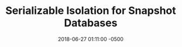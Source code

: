 ---
layout: paper-summary
title:  "Serializable Isolation for Snapshot Databases"
date:   2018-06-27 01:11:00 -0500
categories: paper
paper_title: "Serializable Isolation for Snapshot Databases"
paper_link: https://dl.acm.org/citation.cfm?doid=1376616.1376690
paper_keyword: MVCC; SSI; Snapshot Isolation
paper_year: SIGMOD 2008
rw_set:
htm_cd:
htm_cr:
version_mgmt:
---